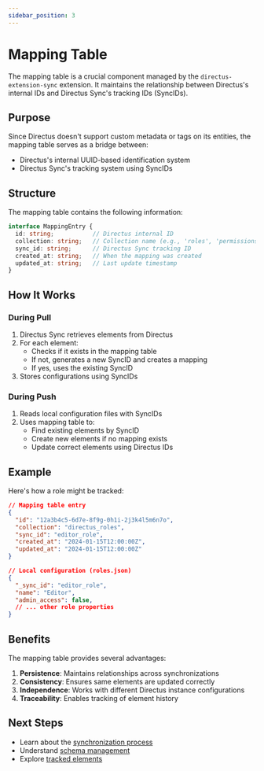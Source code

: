 ```yaml
---
sidebar_position: 3
---
```


# Mapping Table

The mapping table is a crucial component managed by the `directus-extension-sync` extension. It maintains the relationship between Directus's internal IDs and Directus Sync's tracking IDs (SyncIDs).

## Purpose

Since Directus doesn't support custom metadata or tags on its entities, the mapping table serves as a bridge between:
- Directus's internal UUID-based identification system
- Directus Sync's tracking system using SyncIDs

## Structure

The mapping table contains the following information:

```typescript
interface MappingEntry {
  id: string;           // Directus internal ID
  collection: string;   // Collection name (e.g., 'roles', 'permissions')
  sync_id: string;      // Directus Sync tracking ID
  created_at: string;   // When the mapping was created
  updated_at: string;   // Last update timestamp
}
```

## How It Works

### During Pull

1. Directus Sync retrieves elements from Directus
2. For each element:
   - Checks if it exists in the mapping table
   - If not, generates a new SyncID and creates a mapping
   - If yes, uses the existing SyncID
3. Stores configurations using SyncIDs

### During Push

1. Reads local configuration files with SyncIDs
2. Uses mapping table to:
   - Find existing elements by SyncID
   - Create new elements if no mapping exists
   - Update correct elements using Directus IDs

## Example

Here's how a role might be tracked:

```json
// Mapping table entry
{
  "id": "12a3b4c5-6d7e-8f9g-0h1i-2j3k4l5m6n7o",
  "collection": "directus_roles",
  "sync_id": "editor_role",
  "created_at": "2024-01-15T12:00:00Z",
  "updated_at": "2024-01-15T12:00:00Z"
}

// Local configuration (roles.json)
{
  "_sync_id": "editor_role",
  "name": "Editor",
  "admin_access": false,
  // ... other role properties
}
```

## Benefits

The mapping table provides several advantages:

1. **Persistence**: Maintains relationships across synchronizations
2. **Consistency**: Ensures same elements are updated correctly
3. **Independence**: Works with different Directus instance configurations
4. **Traceability**: Enables tracking of element history

## Next Steps

- Learn about the [synchronization process](synchronization-process.md)
- Understand [schema management](schema-management.md)
- Explore [tracked elements](../advanced/tracked-elements.md) 